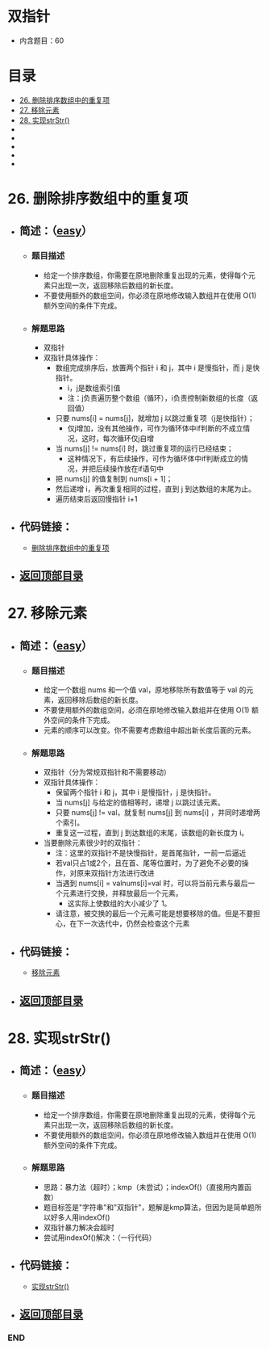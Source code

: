# 双指针
- 内含题目：60

# 目录
<!-- GFM-TOC -->
* [26. 删除排序数组中的重复项](#26-删除排序数组中的重复项)
* [27. 移除元素](#27-移除元素)
* [28. 实现strStr()](#28-实现strstr)
* []()
* []()
* []()
* []()
* []()
<!-- GFM-TOC -->



# 26. 删除排序数组中的重复项
- ## 简述：（[easy](https://github.com/anliux/PracticePool/blob/master/LeetCode/docs/easy.md)）
  - ### 题目描述
    - 给定一个排序数组，你需要在原地删除重复出现的元素，使得每个元素只出现一次，返回移除后数组的新长度。
    - 不要使用额外的数组空间，你必须在原地修改输入数组并在使用 O(1) 额外空间的条件下完成。
  - ### 解题思路
    - 双指针
    - 双指针具体操作：
      - 数组完成排序后，放置两个指针 i 和 j，其中 i 是慢指针，而 j 是快指针。
        - i，j是数组索引值
        - 注：j负责遍历整个数组（循环），i负责控制新数组的长度（返回值）
      - 只要 nums[i] = nums[j]，就增加 j 以跳过重复项（j是快指针）；
        - 仅j增加，没有其他操作，可作为循环体中if判断的不成立情况，这时，每次循环仅j自增
      - 当 nums[j] != nums[i] 时，跳过重复项的运行已经结束；
        - 这种情况下，有后续操作，可作为循环体中if判断成立的情况，并把后续操作放在if语句中
      - 把 nums[j] 的值复制到 nums[i + 1]；
      - 然后递增 i，再次重复相同的过程，直到 j 到达数组的末尾为止。
      - 遍历结束后返回慢指针 i+1
    
- ## 代码链接：
  - [删除排序数组中的重复项](https://github.com/anliux/PracticePool/blob/master/LeetCode/src/0026-remove-duplicates-from-sorted-array.java)

<!-- GFM-TOC -->
* ## [返回顶部目录](#目录)
<!-- GFM-TOC -->



# 27. 移除元素
- ## 简述：（[easy](https://github.com/anliux/PracticePool/blob/master/LeetCode/docs/easy.md)）
  - ### 题目描述
    - 给定一个数组 nums 和一个值 val，原地移除所有数值等于 val 的元素，返回移除后数组的新长度。
    - 不要使用额外的数组空间，必须在原地修改输入数组并在使用 O(1) 额外空间的条件下完成。
    - 元素的顺序可以改变。你不需要考虑数组中超出新长度后面的元素。
  - ### 解题思路
    - 双指针（分为常规双指针和不需要移动）
    - 双指针具体操作：
      - 保留两个指针 i 和 j，其中 i 是慢指针，j 是快指针。
      - 当 nums[j] 与给定的值相等时，递增 j 以跳过该元素。
      - 只要 nums[j] != val，就复制 nums[j] 到 nums[i] ，并同时递增两个索引。
      - 重复这一过程，直到 j 到达数组的末尾，该数组的新长度为 i。
    - 当要删除元素很少时的双指针：
      - 注：这里的双指针不是快慢指针，是首尾指针，一前一后逼近
      - 若val只占1或2个，且在首、尾等位置时，为了避免不必要的操作，对原来双指针方法进行改进
      - 当遇到 nums[i] = valnums[i]=val 时，可以将当前元素与最后一个元素进行交换，并释放最后一个元素。
        - 这实际上使数组的大小减少了 1。
      - 请注意，被交换的最后一个元素可能是想要移除的值。但是不要担心，在下一次迭代中，仍然会检查这个元素

- ## 代码链接：
  - [移除元素](https://github.com/anliux/PracticePool/blob/master/LeetCode/src/0027-remove-element.java)

<!-- GFM-TOC -->
* ## [返回顶部目录](#目录)
<!-- GFM-TOC -->



# 28. 实现strStr()
- ## 简述：（[easy](https://github.com/anliux/PracticePool/blob/master/LeetCode/docs/easy.md)）
  - ### 题目描述
    - 给定一个排序数组，你需要在原地删除重复出现的元素，使得每个元素只出现一次，返回移除后数组的新长度。
    - 不要使用额外的数组空间，你必须在原地修改输入数组并在使用 O(1) 额外空间的条件下完成。
  - ### 解题思路
    - 思路：暴力法（超时）；kmp（未尝试）；indexOf()（直接用内置函数）
    - 题目标签是"字符串"和"双指针"，题解是kmp算法，但因为是简单题所以好多人用indexOf()
    - 双指针暴力解决会超时
    - 尝试用indexOf()解决：（一行代码）

- ## 代码链接：
  - [实现strStr()](https://github.com/anliux/PracticePool/blob/master/LeetCode/src/0028-implement-strstr.java)

<!-- GFM-TOC -->
* ## [返回顶部目录](#目录)
<!-- GFM-TOC -->


### END 
